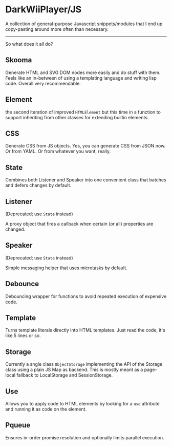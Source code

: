 DarkWiiPlayer/JS
================================================================================

A collection of general-purpose Javascript snippets/modules that I end up
copy-pasting around more often than necessary.

---

So what does it all do?

## Skooma

Generate HTML and SVG DOM nodes more easily and do stuff with them. Feels like
an in-between of using a templating language and writing lisp code. Overall very
recommendable.

## Element

the second iteration of improved `HTMLElement` but this time in a function to
support inheriting from other classes for extending builtin elements.

## CSS

Generate CSS from JS objects. Yes, you can generate CSS from JSON now. Or from
YAML. Or from whatever you want, really.

## State

Combines both Listener and Speaker into one convenient class that batches and
defers changes by default.

## Listener

(Deprecated; use `State` instead)

A proxy object that fires a callback when certain (or all) properties are
changed.

## Speaker

(Deprecated; use `State` instead)

Simple messaging helper that uses microtasks by default.

## Debounce

Debouncing wrapper for functions to avoid repeated execution of expensive code.

## Template

Turns template literals directly into HTML templates. Just read the code, it's
like 5 lines or so.

## Storage

Currently a sngle class `ObjectStorage` implementing the API of the Storage
class using a plain JS Map as backend. This is mostly meant as a page-local
fallback to LocalStorage and SessionStorage.

## Use

Allows you to apply code to HTML elements by looking for a `use` attribute and
running it as code on the element.

## Pqueue

Ensures in-order promise resolution and optionally limits parallel execution.
